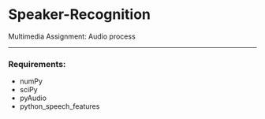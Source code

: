 # Speaker-Recognition
Multimedia Assignment: Audio process
***

### Requirements:
* numPy
* sciPy
* pyAudio
* python_speech_features
